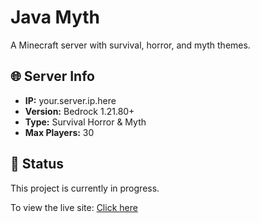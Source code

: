 # Java Myth

A Minecraft server with survival, horror, and myth themes.

## 🌐 Server Info
- **IP:** your.server.ip.here
- **Version:** Bedrock 1.21.80+
- **Type:** Survival Horror & Myth
- **Max Players:** 30

## 🚧 Status
This project is currently in progress.

To view the live site: [Click here](https://your-username.github.io/your-repo-name/)
